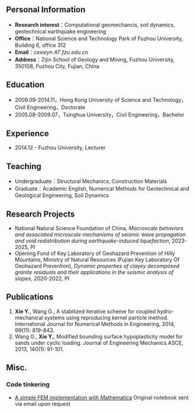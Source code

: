 
## Personal Information

* **Research interest**：Computational geomechancis, soil dynamics, geotechnical earthquake engineering
* **Office**：National Science and Technology Park of Fuzhou University, Building 6, office 312
* **Email**：_cexieyn AT fzu.edu.cn_
* **Address**：Zijin School of Geology and Mining, Fuzhou University, 350108, Fuzhou City, Fujian, China

## Education
* 2009.09-2014.11，Hong Kong University of Science and Technology，Civil Engineering，Doctorate
* 2005.08-2009.07，Tsinghua University，Civil Engineering，Bachelor

## Experience
* 2014.12 -  Fuzhou University, Lecturer
<!--- RA? TA? --->

## Teaching
* Undergraduate：Structural Mechanics, Construction Materials
* Graduate：Academic English, Numerical Methods for Geotechnical and Geological Engineering, Soil Dynamics

## Research Projects
* National Natural Science Foundation of China, *Macroscale behaviors and associated microscale mechanisms of seismic wave propagation and void redistribution during earthquake-induced liquefaction*, 2023-2025, PI
* Opening Fund of Key Laboratory of Geohazard Prevention of Hilly Mountains, Ministry of Natural Resources (Fujian Key Laboratory Of Geohazard Prevention), *Dynamic properties of clayey decomposed granite residuals and their applications in the seismic analysis of slopes*, 2020-2022, PI

<!--- 
* Department of Water Resources of Fujian Province, *Dynamic response analysis of embankments during earthquakes along the Fujian coastline*, 2019-2020, Co-PI
--->

## Publications
1. **Xie Y.**, Wang G., A stabilized iterative scheme for coupled hydro-mechanical systems using reproducing kernel particle method. International Journal for Numerical Methods in Engineering, 2014, 99(11): 819-843.
2. Wang G., **Xie Y.**, Modified bounding surface hypoplasticity model for sands under cyclic loading. Journal of Engineering Mechanics ASCE, 2013, 140(1): 91-101.

## Misc.

<!--- 
### Social service

### Awards

### Software registration
--->

### Code tinkering
  * [A simple FEM implementation with Mathematica](https://github.com/xieyn/fem-with-mathematica) Original notebook sent via email upon request